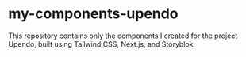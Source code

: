 # my-components-upendo
This repository contains only the components I created for the project Upendo, built using Tailwind CSS, Next.js, and Storyblok.
